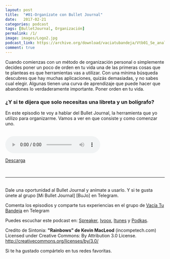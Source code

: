 ```yaml
---
layout: post
title:  "#01-Organízate con Bullet Journal"
date:   2017-02-21 
categories: podcast
tags: [BulletJournal, Organización]
permalink: /1/
image: images/Logo2.jpg
podcast_link: https://archive.org/download/vaciatubandeja/Vtb01_Se_analogico_en_un_mundo_digital_con_Bullet_Journal.mp3
comment: true
---
```


Cuando comienzas con un método de organización personal o simplemente decides poner un poco de orden en tu vida una de las primeras cosas que te planteas es que herramientas vas a utilizar.
Con una mínima búsqueda descubres que hay muchas aplicaciones, quizás demasiadas, y no sabes cual elegir. Algunas tienen una curva de aprendizaje que puede hacer que abandones lo verdaderamente importante. Poner orden en tu vida.

### ¿Y si te dijera que solo necesitas una libreta y un bolígrafo?
En este episodio te voy a hablar del Bullet Journal, la herramienta que yo utilizo para organizarme. Vamos a ver en que consiste y como comenzar uno.

<br>

<audio controls>
  <source src="{{ page.podcast_link }}" type="audio/mp3">

</audio>


[Descarga][mp3]


<br>


___

<br>
Dale una oportunidad al Bullet Journal y anímate a usarlo. Y si te gusta únete al grupo [Mi Bullet Journal] [BuJo] en Telegram.

Comenta los episodios y comparte tus experiencias en el grupo de [Vacía Tu Bandeja][Telegram] en Telegram

Puedes escuchar este podcast en:
[Spreaker][Spreaker], [Ivoox][Ivoox], [Itunes][Itunes] y [Podkas][Podkas]. 


Credito de Sintonia:
**"Rainbows" de Kevin MacLeod** (incompetech.com)  
Licensed under Creative Commons: By Attribution 3.0 License.  
http://creativecommons.org/licenses/by/3.0/  

Si te ha gustado compártelo en tus redes favoritas.  

<!-- Begin SpeakPipe code -->
<script type="text/javascript">
(function(d){
var app = d.createElement('script'); app.type = 'text/javascript'; app.async = true;
var pt = ('https:' == document.location.protocol ? 'https://' : 'http://');
app.src = pt + 'www.speakpipe.com/loader/yhsyurkhlpn9hdopjhkvjrkkw9poz473.js';
var s = d.getElementsByTagName('script')[0]; s.parentNode.insertBefore(app, s);
})(document);
</script>
<!-- End SpeakPipe code -->

[Spreaker]: https://www.spreaker.com/show/2177636
[Ivoox]: http://www.ivoox.com/podcast-vacia-tu-bandeja_sq_f1388960_1.html
[Itunes]: https://itunes.apple.com/es/podcast/vac%C3%ADa-tu-bandeja/id1212390900?mt=2
[Podkas]: http://www.podkas.com/directorio/vacia-tu-bandeja-de-lormez16/
[Telegram]: http://t.me/Vaciatubandeja 
[BuJo]: http://t.me/miBulletJournal
[mp3]: https://archive.org/download/vaciatubandeja/Vtb01_Se_analogico_en_un_mundo_digital_con_Bullet_Journal.mp3